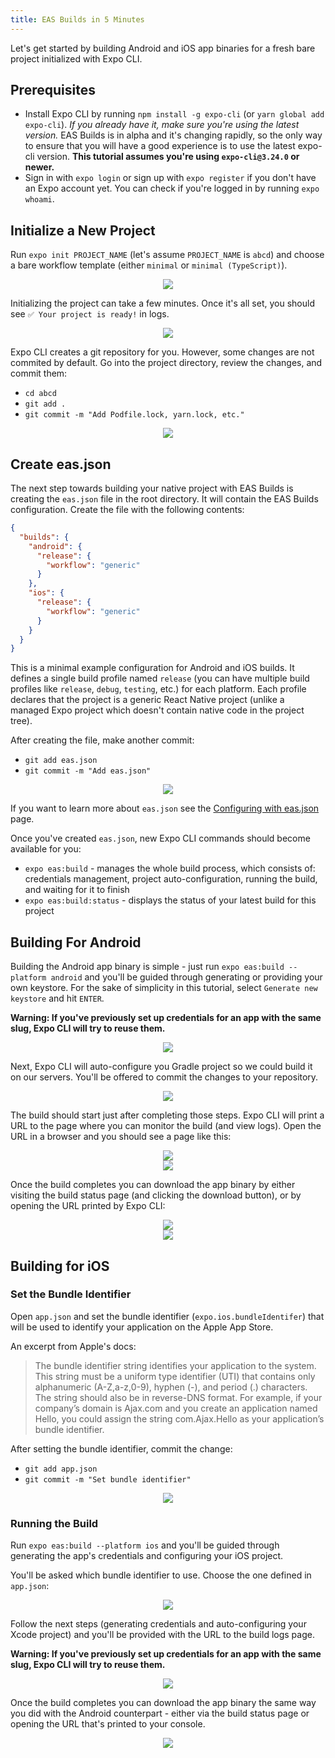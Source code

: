 ```yaml
---
title: EAS Builds in 5 Minutes
---
```


Let's get started by building Android and iOS app binaries for a fresh bare project initialized with Expo CLI.

## Prerequisites

- Install Expo CLI by running `npm install -g expo-cli` (or `yarn global add expo-cli`). _If you already have it, make sure you're using the latest version._ EAS Builds is in alpha and it's changing rapidly, so the only way to ensure that you will have a good experience is to use the latest expo-cli version. **This tutorial assumes you're using `expo-cli@3.24.0` or newer.**
- Sign in with `expo login` or sign up with `expo register` if you don't have an Expo account yet. You can check if you're logged in by running `expo whoami`.

## Initialize a New Project

Run `expo init PROJECT_NAME` (let's assume `PROJECT_NAME` is `abcd`) and choose a bare workflow template (either `minimal` or `minimal (TypeScript)`).

<center><img src="/static/images/eas-builds/5-minute-tutorial/01-init.png" /></center>

Initializing the project can take a few minutes. Once it's all set, you should see `✅ Your project is ready!` in logs.

<center><img src="/static/images/eas-builds/5-minute-tutorial/02-init-complete.png" /></center>

Expo CLI creates a git repository for you. However, some changes are not commited by default. Go into the project directory, review the changes, and commit them:

- `cd abcd`
- `git add .`
- `git commit -m "Add Podfile.lock, yarn.lock, etc."`

<center><img src="/static/images/eas-builds/5-minute-tutorial/03-initial-commit.png" /></center>

## Create eas.json

The next step towards building your native project with EAS Builds is creating the `eas.json` file in the root directory. It will contain the EAS Builds configuration. Create the file with the following contents:

```json
{
  "builds": {
    "android": {
      "release": {
        "workflow": "generic"
      }
    },
    "ios": {
      "release": {
        "workflow": "generic"
      }
    }
  }
}
```

This is a minimal example configuration for Android and iOS builds. It defines a single build profile named `release` (you can have multiple build profiles like `release`, `debug`, `testing`, etc.) for each platform. Each profile declares that the project is a generic React Native project (unlike a managed Expo project which doesn't contain native code in the project tree).

After creating the file, make another commit:

- `git add eas.json`
- `git commit -m "Add eas.json"`

<center><img src="/static/images/eas-builds/5-minute-tutorial/04-eas-json.png" /></center>

If you want to learn more about `eas.json` see the [Configuring with eas.json](../eas-json/) page.

Once you've created `eas.json`, new Expo CLI commands should become available for you:

- `expo eas:build` - manages the whole build process, which consists of: credentials management, project auto-configuration, running the build, and waiting for it to finish
- `expo eas:build:status` - displays the status of your latest build for this project

## Building For Android

Building the Android app binary is simple - just run `expo eas:build --platform android` and you'll be guided through generating or providing your own keystore. For the sake of simplicity in this tutorial, select `Generate new keystore` and hit `ENTER`.

**Warning: If you've previously set up credentials for an app with the same slug, Expo CLI will try to reuse them.**

<center><img src="/static/images/eas-builds/5-minute-tutorial/05-generate-keystore.png" /></center>

Next, Expo CLI will auto-configure you Gradle project so we could build it on our servers. You'll be offered to commit the changes to your repository.

<center><img src="/static/images/eas-builds/5-minute-tutorial/06-configure-gradle.png" /></center>

The build should start just after completing those steps. Expo CLI will print a URL to the page where you can monitor the build (and view logs). Open the URL in a browser and you should see a page like this:

<center><img src="/static/images/eas-builds/5-minute-tutorial/07-build-progress.png" /></center>
<center><img src="/static/images/eas-builds/5-minute-tutorial/08-build-logs.png" /></center>

Once the build completes you can download the app binary by either visiting the build status page (and clicking the download button), or by opening the URL printed by Expo CLI:

<center><img src="/static/images/eas-builds/5-minute-tutorial/09-build-completed-website.png" /></center>
<center><img src="/static/images/eas-builds/5-minute-tutorial/10-build-completed-cli.png" /></center>

## Building for iOS

### Set the Bundle Identifier

Open `app.json` and set the bundle identifier (`expo.ios.bundleIdentifer`) that will be used to identify your application on the Apple App Store.

An excerpt from Apple's docs:

> The bundle identifier string identifies your application to the system. This string must be a uniform type identifier (UTI) that contains only alphanumeric (A-Z,a-z,0-9), hyphen (-), and period (.) characters. The string should also be in reverse-DNS format. For example, if your company’s domain is Ajax.com and you create an application named Hello, you could assign the string com.Ajax.Hello as your application’s bundle identifier.

After setting the bundle identifier, commit the change:

- `git add app.json`
- `git commit -m "Set bundle identifier"`

<center><img src="/static/images/eas-builds/5-minute-tutorial/11-set-bundle-id.png" /></center>

### Running the Build

Run `expo eas:build --platform ios` and you'll be guided through generating the app's credentials and configuring your iOS project.

You'll be asked which bundle identifier to use. Choose the one defined in `app.json`:

<center><img src="/static/images/eas-builds/5-minute-tutorial/12-choose-bundle-id.png" /></center>

Follow the next steps (generating credentials and auto-configuring your Xcode project) and you'll be provided with the URL to the build logs page.

**Warning: If you've previously set up credentials for an app with the same slug, Expo CLI will try to reuse them.**

<center><img src="/static/images/eas-builds/5-minute-tutorial/13-ios-build-in-progress.png" /></center>

Once the build completes you can download the app binary the same way you did with the Android counterpart - either via the build status page or opening the URL that's printed to your console.

<center><img src="/static/images/eas-builds/5-minute-tutorial/14-ios-build-completed.png" /></center>
